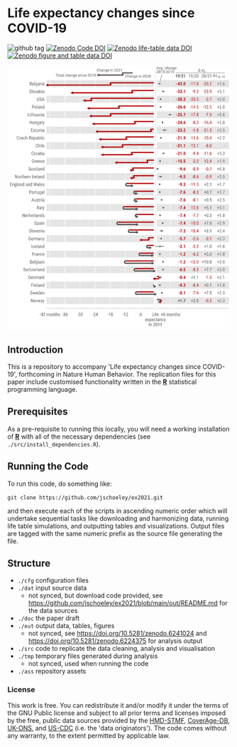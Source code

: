 # Life expectancy changes since COVID-19

![github tag](https://img.shields.io/github/v/tag/jschoeley/ex2021?style=flat-square)
[![Zenodo Code DOI](https://img.shields.io/badge/Code%20DOI-10.5281%2Fzenodo.6224983-%23FCB525?style=flat-square)](https://doi.org/10.5281/zenodo.6224983)
[![Zenodo life-table data DOI](https://img.shields.io/badge/Data%20DOI-10.5281%2Fzenodo.6241024-%23FCB525?style=flat-square)](https://doi.org/10.5281/zenodo.6241024)
[![Zenodo figure and table data DOI](https://img.shields.io/badge/Figure%20and%20table%20DOI-10.5281%2Fzenodo.6224375-%23FCB525?style=flat-square)](https://doi.org/10.5281/zenodo.6224375)

![](ass/50-e0diffT.png)

## Introduction

This is a repository to accompany 'Life expectancy changes since COVID-19', forthcoming in Nature Human Behavior. The replication files for this paper include customised functionality written in the [**R**](https://www.r-project.org/) statistical programming language.

## Prerequisites

As a pre-requisite to running this locally, you will need a working installation of [**R**](https://www.r-project.org/) with all of the necessary dependencies (see `./src/install_dependencies.R`).

## Running the Code

To run this code, do something like:

```console
git clone https://github.com/jschoeley/ex2021.git
```

and then execute each of the scripts in ascending numeric order which will undertake sequential tasks like downloading and harmonizing data, running life table simulations, and outputting tables and visualizations. Output files are tagged with the same numeric prefix as the source file generating the file.

## Structure

- `./cfg` configuration files
- `./dat` input source data
  - not synced, but download code provided, see https://github.com/jschoeley/ex2021/blob/main/out/README.md for the data sources
- `./doc` the paper draft
- `./out` output data, tables, figures
  - not synced, see https://doi.org/10.5281/zenodo.6241024 and https://doi.org/10.5281/zenodo.6224375 for analysis output
- `./src` code to replicate the data cleaning, analysis and visualisation
- `./tmp` temporary files generated during analysis
  - not synced, used when running the code
- `./ass` repository assets

### License

This work is free. You can redistribute it and/or modify it under the terms of the GNU Public license and subject to all prior terms and licenses imposed by the free, public data sources provided by the [HMD-STMF](https://mortality.org/Data/STMF), [CoverAge-DB](https://www.coverage-db.org/), [UK-ONS](https://www.ons.gov.uk/), and [US-CDC](https://www.cdc.gov/) (i.e. the 'data originators'). The code comes without any warranty, to the extent permitted by applicable law.
